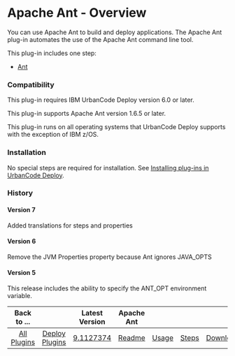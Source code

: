 
# Apache Ant - Overview

You can use Apache Ant to build and deploy applications. The Apache Ant plug-in automates the use of the Apache Ant command line tool.

This plug-in includes one step:

* [Ant](#ant "Ant")

### Compatibility

This plug-in requires IBM UrbanCode Deploy version 6.0 or later.

This plug-in supports Apache Ant version 1.6.5 or later.

This plug-in runs on all operating systems that UrbanCode Deploy supports with the exception of IBM z/OS.

### Installation

No special steps are required for installation. See [Installing plug-ins in UrbanCode Deploy](https://community.ibm.com/community/user/wasdevops/blogs/laurel-dickson-bull1/2022/06/13/install-plugins "Installing plug-ins in UrbanCode Deploy").

### History

#### Version 7

Added translations for steps and properties

#### Version 6

Remove the JVM Properties property because Ant ignores JAVA\_OPTS

#### Version 5

This release includes the ability to specify the ANT\_OPT environment variable.


|Back to ...||Latest Version|Apache Ant ||||
| :---: | :---: | :---: | :---: | :---: | :---: | :---: |
|[All Plugins](../../index.md)|[Deploy Plugins](../README.md)|[9.1127374](https://raw.githubusercontent.com/UrbanCode/IBM-UCD-PLUGINS/main/files/Ant/ucd-Ant-9.1127374.zip)|[Readme](README.md)|[Usage](usage.md)|[Steps](steps.md)|[Downloads](downloads.md)|
